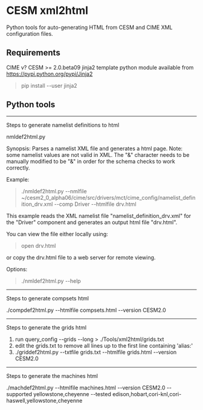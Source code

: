 # CESM xml2html

Python tools for auto-generating HTML from CESM and CIME XML configuration files.

## Requirements
  CIME v?
  CESM >= 2.0.beta09
  jinja2 template python module available from https://pypi.python.org/pypi/Jinja2
  >pip install --user jinja2

## Python tools

***************************************************
Steps to generate namelist definitions to html

nmldef2html.py

Synopsis:
  Parses a namelist XML file and generates a html page. Note: some namelist
  values are not valid in XML. The "&" character needs to be manually modified
  to be "&amp;" in order for the schema checks to work correctly. 

Example:
  >./nmldef2html.py 
    --nmlfile ~/cesm2_0_alpha06/cime/src/drivers/mct/cime_config/namelist_definition_drv.xml 
    --comp Driver 
    --htmlfile drv.html

  This example reads the XML namelist file "namelist_definition_drv.xml" for the
  "Driver" component and generates an output html file "drv.html".

  You can view the file either locally using:
  >open drv.html
  
  or copy the drv.html file to a web server for remote viewing.
  
Options:
  >./nmldef2html.py --help

***************************************************
Steps to generate compsets html 

   ./compdef2html.py --htmlfile compsets.html --version CESM2.0

***************************************************
Steps to generate the grids html

1. run query_config --grids --long > ./Tools/xml2html/grids.txt
2. edit the grids.txt to remove all lines up to the first line containing 'alias:'
2. ./griddef2html.py --txtfile grids.txt --htmlfile grids.html --version CESM2.0

***************************************************

Steps to generate the machines html

./machdef2html.py --htmlfile machines.html --version CESM2.0 --supported yellowstone,cheyenne --tested edison,hobart,cori-knl,cori-haswell,yellowstone,cheyenne
